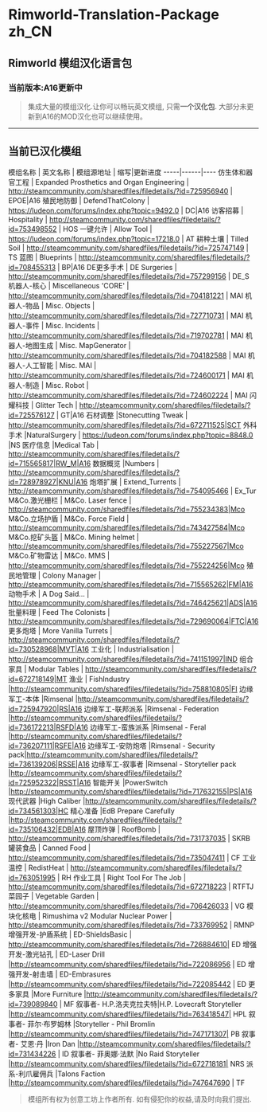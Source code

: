 # Rimworld-Translation-Package zh_CN
## Rimworld 模组汉化语言包
### 当前版本:A16更新中
> 集成大量的模组汉化.让你可以畅玩英文模组, 只需**一个汉化包**.
大部分未更新到A16的MOD汉化也可以继续使用。


----------


## 当前已汉化模组
模组名称 | 英文名称 | 模组源地址 | 缩写|更新进度
-----|------|----
仿生体和器官工程    | Expanded Prosthetics and Organ Engineering    | http://steamcommunity.com/sharedfiles/filedetails/?id=725956940	|	EPOE|A16
殖民地防御    | DefendThatColony    | https://ludeon.com/forums/index.php?topic=9492.0	|	DC|A16
访客招募    | Hospitality    | http://steamcommunity.com/sharedfiles/filedetails/?id=753498552	|	HOS
一键允许    | Allow Tool   | https://ludeon.com/forums/index.php?topic=17218.0	|	AT
耕种土壤    | Tilled Soil    | http://steamcommunity.com/sharedfiles/filedetails/?id=725747149	|	TS
蓝图    | Blueprints    | http://steamcommunity.com/sharedfiles/filedetails/?id=708455313	|	BP|A16
DE更多手术    | DE Surgeries    | http://steamcommunity.com/sharedfiles/filedetails/?id=757299156	| DE_S	
机器人-核心 | Miscellaneous 'CORE' | http://steamcommunity.com/sharedfiles/filedetails/?id=704181221 | MAI
机器人-物品 | Misc. Objects | http://steamcommunity.com/sharedfiles/filedetails/?id=727710731 | MAI
机器人-事件 | Misc. Incidents | http://steamcommunity.com/sharedfiles/filedetails/?id=719702781 | MAI
机器人-地图生成 | Misc. MapGenerator | http://steamcommunity.com/sharedfiles/filedetails/?id=704182588 | MAI
机器人-人工智能 | Misc. MAI | http://steamcommunity.com/sharedfiles/filedetails/?id=724600171 | MAI
机器人-制造 | Misc. Robot | http://steamcommunity.com/sharedfiles/filedetails/?id=724602224 | MAI
闪耀科技 | Glitter Tech | http://steamcommunity.com/sharedfiles/filedetails/?id=725576127 | GT|A16
石材调整 |Stonecutting Tweak | http://steamcommunity.com/sharedfiles/filedetails/?id=672711525|SCT
外科手术 |NaturalSurgery | https://ludeon.com/forums/index.php?topic=8848.0 |NS 
医疗信息 |Medical Tab | http://steamcommunity.com/sharedfiles/filedetails/?id=715565817|RW_M|A16
数据概览 |Numbers | http://steamcommunity.com/sharedfiles/filedetails/?id=728978927|KNU|A16
炮塔扩展 | Extend_Turrents | http://steamcommunity.com/sharedfiles/filedetails/?id=754095466 | Ex_Tur
M&Co.激光栅栏 | M&Co. Laser fence | http://steamcommunity.com/sharedfiles/filedetails/?id=755234383|Mco
M&Co.立场护盾 | M&Co. Force Field | http://steamcommunity.com/sharedfiles/filedetails/?id=743427584|Mco
M&Co.挖矿头盔 | M&Co. Mining helmet | http://steamcommunity.com/sharedfiles/filedetails/?id=755227567|Mco
M&Co.矿物雷达 | M&Co. MMS | http://steamcommunity.com/sharedfiles/filedetails/?id=755224256|Mco
殖民地管理 | Colony Manager | http://steamcommunity.com/sharedfiles/filedetails/?id=715565262|FM|A16
动物手术 | A Dog Said... | http://steamcommunity.com/sharedfiles/filedetails/?id=746425621|ADS|A16
批量料理 | Feed The Colonists | http://steamcommunity.com/sharedfiles/filedetails/?id=729690064|FTC|A16
更多炮塔 | More Vanilla Turrets | http://steamcommunity.com/sharedfiles/filedetails/?id=730528968|MVT|A16
工业化 | Industrialisation  | http://steamcommunity.com/sharedfiles/filedetails/?id=741151997|IND
组合家具  | Modular Tables | http://steamcommunity.com/sharedfiles/filedetails/?id=672718149|MT
渔业  | FishIndustry |http://steamcommunity.com/sharedfiles/filedetails/?id=758810805|FI
边缘军工-本体 |Rimsenal |http://steamcommunity.com/sharedfiles/filedetails/?id=725947920|RS|A16
边缘军工-联邦派系 |Rimsenal - Federation |http://steamcommunity.com/sharedfiles/filedetails/?id=736172213|RSFD|A16
边缘军工-蛮族派系 |Rimsenal - Feral |http://steamcommunity.com/sharedfiles/filedetails/?id=736207111|RSFE|A16
边缘军工-安防炮塔 |Rimsenal - Security pack|http://steamcommunity.com/sharedfiles/filedetails/?id=736139206|RSSE|A16
边缘军工-叙事者 |Rimsenal - Storyteller pack |http://steamcommunity.com/sharedfiles/filedetails/?id=725952322|RSST|A16
智能开关 |PowerSwitch |http://steamcommunity.com/sharedfiles/filedetails/?id=717632155|PS|A16
现代武器 |High Caliber |http://steamcommunity.com/sharedfiles/filedetails/?id=734561303|HC
精心准备 |EdB Prepare Carefully |http://steamcommunity.com/sharedfiles/filedetails/?id=735106432|EDB|A16
屋顶炸弹  | RoofBomb  | http://steamcommunity.com/sharedfiles/filedetails/?id=731737035	|	SKRB
罐装食品  | Canned Food  | http://steamcommunity.com/sharedfiles/filedetails/?id=735047411	|	CF
工业温控  | RedistHeat  | http://steamcommunity.com/sharedfiles/filedetails/?id=763051995	|	RH
作业工具  | Right Tool For The Job  | http://steamcommunity.com/sharedfiles/filedetails/?id=672718223	|	RTFTJ
菜园子  | Vegetable Garden  | http://steamcommunity.com/sharedfiles/filedetails/?id=706426033	|	VG
模块化核电  | Rimushima v2 Modular Nuclear Power | http://steamcommunity.com/sharedfiles/filedetails/?id=733769952	|	RMNP
增强开发-护盾系统  | ED-ShieldsBasic | http://steamcommunity.com/sharedfiles/filedetails/?id=726884610|	ED
增强开发-激光钻孔 | ED-Laser Drill |http://steamcommunity.com/sharedfiles/filedetails/?id=722086956	|	ED
增强开发-射击墙 | ED-Embrasures |http://steamcommunity.com/sharedfiles/filedetails/?id=722085442	|	ED
更多家具 |More Furniture |http://steamcommunity.com/sharedfiles/filedetails/?id=739089840 | MF
叙事者- H.P.洛夫克拉夫特|H.P. Lovecraft Storyteller  |http://steamcommunity.com/sharedfiles/filedetails/?id=763418547| HPL
叙事者- 菲尔·布罗姆林 |Storyteller - Phil Bromlin |http://steamcommunity.com/sharedfiles/filedetails/?id=747171307| PB
叙事者- 艾恩·丹 |Iron Dan  |http://steamcommunity.com/sharedfiles/filedetails/?id=731434226 | ID
叙事者- 菲奥娜·法默 |No Raid Storyteller |http://steamcommunity.com/sharedfiles/filedetails/?id=672718181| NRS 
派系-利爪雇佣兵 |Talons Faction  |http://steamcommunity.com/sharedfiles/filedetails/?id=747647690 |  TF



>模组所有权为创意工坊上作者所有.
如有侵犯你的权益,请及时向我们提出.